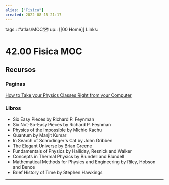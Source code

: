 ```yaml
---
alias: ["Fisica"]
created: 2022-08-15 21:17
---
```

tags:: #atlas/MOC🗺 
up:: [[00 Home]]
Links: 
# 42.00 Fisica MOC


## Recursos
### Paginas
[How to Take your Physics Classes Right from your Computer](https://docs.google.com/document/d/1CW8sE9ywo62TN0KBZ6tZdhfpyfhgVe2CL6uUotVR1W0/edit)

### Libros
- Six Easy Pieces by Richard P. Feynman
- Six Not-So-Easy Pieces by Richard P. Feynman
- Physics of the Impossible by Michio Kachu
- Quantum by Manjit Kumar
- In Search of Schrodinger's Cat by John Gribben
- The Elegant Universe by Brian Greene
- Fundamentals of Physics by Halliday, Resnick and Walker
- Concepts in Thermal Physics by Blundell and Blundell
- Mathematical Methods for Physics and Engineering by Riley, Hobson and Bence
- Brief History of Time by Stephen Hawkings
___
